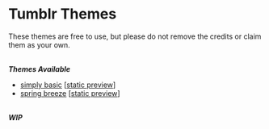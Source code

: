 # Tumblr Themes

<p>These themes are free to use, but please do not remove the credits or claim them as your own.</p>
<br>
<i><b> Themes Available </b></i>
<ul>
  <li><a href = "https://raw.githubusercontent.com/nicoleang09/tumblr-themes/master/simply%20basic?token=AOM6KVOCHT2DKNZPFPA5VYC7F7FSC">simply basic</a> [<a href="https://resourcestbh.tumblr.com/simply-basic" target="_BLANK">static preview</a>]</li>
  <li><a href = "https://raw.githubusercontent.com/nicoleang09/tumblr-themes/master/spring%20breeze?token=AOM6KVLWG65DVMMMII73RJC7LMXC6">spring breeze</a> [<a href="https://resourcestbh.tumblr.com/spring-breeze" target="_BLANK">static preview</a>]</li>
</ul>
<br>
<i><b> WIP </b></i>
<ul>
    
</ul>
